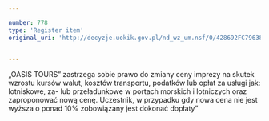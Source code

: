 ```yaml
---

number: 778
type: 'Register item'
original_uri: 'http://decyzje.uokik.gov.pl/nd_wz_um.nsf/0/428692FC796380A5C12572DD003296B6?OpenDocument'


---
```


„OASIS TOURS” zastrzega sobie prawo do zmiany ceny imprezy na skutek wzrostu kursów walut, kosztów transportu, podatków lub opłat za usługi jak: lotniskowe, za- lub przeładunkowe w portach morskich i lotniczych oraz zaproponować nową cenę. Uczestnik, w przypadku gdy nowa cena nie jest wyższa o ponad 10% zobowiązany jest dokonać dopłaty”
